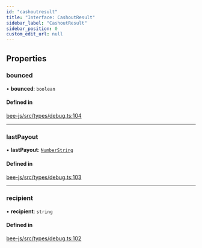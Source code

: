 ```yaml
---
id: "cashoutresult"
title: "Interface: CashoutResult"
sidebar_label: "CashoutResult"
sidebar_position: 0
custom_edit_url: null
---
```


## Properties

### bounced

• **bounced**: `boolean`

#### Defined in

[bee-js/src/types/debug.ts:104](https://github.com/ethersphere/bee-js/blob/6f227e1/src/types/debug.ts#L104)

___

### lastPayout

• **lastPayout**: [`NumberString`](../types/numberstring.md)

#### Defined in

[bee-js/src/types/debug.ts:103](https://github.com/ethersphere/bee-js/blob/6f227e1/src/types/debug.ts#L103)

___

### recipient

• **recipient**: `string`

#### Defined in

[bee-js/src/types/debug.ts:102](https://github.com/ethersphere/bee-js/blob/6f227e1/src/types/debug.ts#L102)
